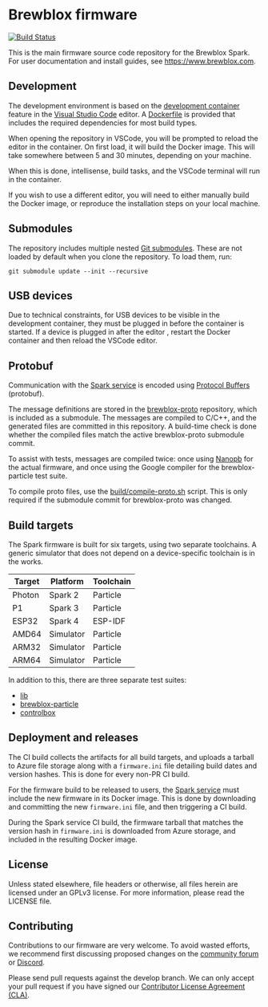 # Brewblox firmware
[![Build Status](https://dev.azure.com/brewblox/brewblox/_apis/build/status/BrewBlox.brewblox-firmware?branchName=develop)](https://dev.azure.com/brewblox/brewblox/_build/latest?definitionId=10&branchName=develop)

This is the main firmware source code repository for the Brewblox Spark.
For user documentation and install guides, see https://www.brewblox.com.

## Development
The development environment is based on the [development container](https://code.visualstudio.com/docs/remote/containers) feature in the [Visual Studio Code](https://code.visualstudio.com/) editor.
A [Dockerfile](./.devcontainer/Dockerfile) is provided that includes the required dependencies for most build types.

When opening the repository in VSCode, you will be prompted to reload the editor in the container.
On first load, it will build the Docker image. This will take somewhere between 5 and 30 minutes, depending on your machine.

When this is done, intellisense, build tasks, and the VSCode terminal will run in the container.

If you wish to use a different editor, you will need to either manually build the Docker image, or reproduce the installation steps on your local machine.

## Submodules
The repository includes multiple nested [Git submodules](https://git-scm.com/book/en/v2/Git-Tools-Submodules).
These are not loaded by default when you clone the repository.
To load them, run:
```
git submodule update --init --recursive
```

## USB devices
Due to technical constraints, for USB devices to be visible in the development container, they must be plugged in before the container is started.
If a device is plugged in after the editor , restart the Docker container and then reload the VSCode editor.

## Protobuf
Communication with the [Spark service](https://github.com/brewblox/brewblox-devcon-spark) is encoded using [Protocol Buffers](https://developers.google.com/protocol-buffers) (protobuf).

The message definitions are stored in the [brewblox-proto](https://github.com/BrewBlox/brewblox-proto) repository, which is included as a submodule.
The messages are compiled to C/C++, and the generated files are committed in this repository.
A build-time check is done whether the compiled files match the active brewblox-proto submodule commit.

To assist with tests, messages are compiled twice: once using [Nanopb](https://github.com/nanopb/nanopb) for the actual firmware, and once using the Google compiler for the brewblox-particle test suite.

To compile proto files, use the [build/compile-proto.sh](build/compile-proto.sh) script. This is only required if the submodule commit for brewblox-proto was changed.

## Build targets
The Spark firmware is built for six targets, using two separate toolchains.
A generic simulator that does not depend on a device-specific toolchain is in the works.

| Target | Platform | Toolchain |
|---|---|---|
| Photon | Spark 2 | Particle |
| P1 | Spark 3 | Particle |
| ESP32 | Spark 4 | ESP-IDF |
| AMD64 | Simulator | Particle |
| ARM32 | Simulator | Particle |
| ARM64 | Simulator | Particle |

In addition to this, there are three separate test suites:
- [lib](./lib/test)
- [brewblox-particle](./app/brewblox-particle/test)
- [controlbox](./controlbox/test)

## Deployment and releases
The CI build collects the artifacts for all build targets, and uploads a tarball to Azure file storage along with a `firmware.ini` file detailing build dates and version hashes. This is done for every non-PR CI build.

For the firmware build to be released to users, the [Spark service](https://github.com/brewblox/brewblox-devcon-spark) must include the new firmware in its Docker image.
This is done by downloading and committing the new `firmware.ini` file, and then triggering a CI build.

During the Spark service CI build, the firmware tarball that matches the version hash in `firmware.ini` is downloaded from Azure storage, and included in the resulting Docker image.

## License
Unless stated elsewhere, file headers or otherwise, all files herein are licensed under an GPLv3 license. For more information, please read the LICENSE file.

## Contributing
Contributions to our firmware are very welcome. To avoid wasted efforts, we recommend first discussing proposed changes on the [community forum](https://community.brewpi.com/) or [Discord](https://discord.gg/WaFYD2jaaT).

Please send pull requests against the develop branch. We can only accept your pull request if you have signed our [Contributor License Agreement (CLA)](http://www.brewpi.com/cla/).

